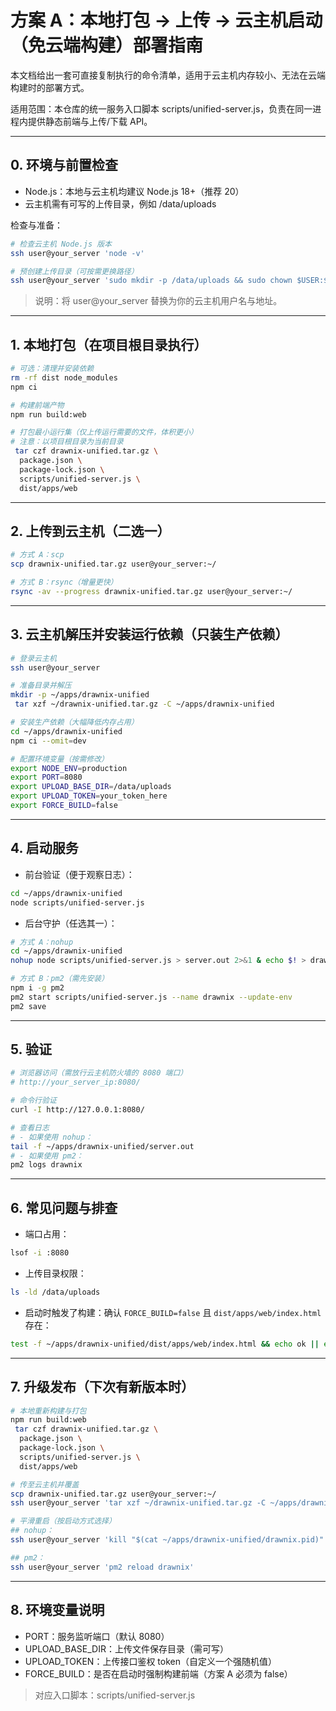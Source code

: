 # 方案 A：本地打包 → 上传 → 云主机启动（免云端构建）部署指南

本文档给出一套可直接复制执行的命令清单，适用于云主机内存较小、无法在云端构建时的部署方式。

适用范围：本仓库的统一服务入口脚本 scripts/unified-server.js，负责在同一进程内提供静态前端与上传/下载 API。

---

## 0. 环境与前置检查

- Node.js：本地与云主机均建议 Node.js 18+（推荐 20）
- 云主机需有可写的上传目录，例如 /data/uploads

检查与准备：

```bash
# 检查云主机 Node.js 版本
ssh user@your_server 'node -v'

# 预创建上传目录（可按需更换路径）
ssh user@your_server 'sudo mkdir -p /data/uploads && sudo chown $USER:$USER /data/uploads'
```

> 说明：将 user@your_server 替换为你的云主机用户名与地址。

---

## 1. 本地打包（在项目根目录执行）

```bash
# 可选：清理并安装依赖
rm -rf dist node_modules
npm ci

# 构建前端产物
npm run build:web

# 打包最小运行集（仅上传运行需要的文件，体积更小）
# 注意：以项目根目录为当前目录
 tar czf drawnix-unified.tar.gz \
  package.json \
  package-lock.json \
  scripts/unified-server.js \
  dist/apps/web
```

---

## 2. 上传到云主机（二选一）

```bash
# 方式 A：scp
scp drawnix-unified.tar.gz user@your_server:~/

# 方式 B：rsync（增量更快）
rsync -av --progress drawnix-unified.tar.gz user@your_server:~/
```

---

## 3. 云主机解压并安装运行依赖（只装生产依赖）

```bash
# 登录云主机
ssh user@your_server

# 准备目录并解压
mkdir -p ~/apps/drawnix-unified
 tar xzf ~/drawnix-unified.tar.gz -C ~/apps/drawnix-unified

# 安装生产依赖（大幅降低内存占用）
cd ~/apps/drawnix-unified
npm ci --omit=dev

# 配置环境变量（按需修改）
export NODE_ENV=production
export PORT=8080
export UPLOAD_BASE_DIR=/data/uploads
export UPLOAD_TOKEN=your_token_here
export FORCE_BUILD=false
```

---

## 4. 启动服务

- 前台验证（便于观察日志）：

```bash
cd ~/apps/drawnix-unified
node scripts/unified-server.js
```

- 后台守护（任选其一）：

```bash
# 方式 A：nohup
cd ~/apps/drawnix-unified
nohup node scripts/unified-server.js > server.out 2>&1 & echo $! > drawnix.pid

# 方式 B：pm2（需先安装）
npm i -g pm2
pm2 start scripts/unified-server.js --name drawnix --update-env
pm2 save
```

---

## 5. 验证

```bash
# 浏览器访问（需放行云主机防火墙的 8080 端口）
# http://your_server_ip:8080/

# 命令行验证
curl -I http://127.0.0.1:8080/

# 查看日志
# - 如果使用 nohup：
tail -f ~/apps/drawnix-unified/server.out
# - 如果使用 pm2：
pm2 logs drawnix
```

---

## 6. 常见问题与排查

- 端口占用：

```bash
lsof -i :8080
```

- 上传目录权限：

```bash
ls -ld /data/uploads
```

- 启动时触发了构建：确认 `FORCE_BUILD=false` 且 `dist/apps/web/index.html` 存在：

```bash
test -f ~/apps/drawnix-unified/dist/apps/web/index.html && echo ok || echo missing
```

---

## 7. 升级发布（下次有新版本时）

```bash
# 本地重新构建与打包
npm run build:web
 tar czf drawnix-unified.tar.gz \
  package.json \
  package-lock.json \
  scripts/unified-server.js \
  dist/apps/web

# 传至云主机并覆盖
scp drawnix-unified.tar.gz user@your_server:~/
ssh user@your_server 'tar xzf ~/drawnix-unified.tar.gz -C ~/apps/drawnix-unified'

# 平滑重启（按启动方式选择）
## nohup：
ssh user@your_server 'kill "$(cat ~/apps/drawnix-unified/drawnix.pid)" && cd ~/apps/drawnix-unified && nohup node scripts/unified-server.js > server.out 2>&1 & echo $! > drawnix.pid'

## pm2：
ssh user@your_server 'pm2 reload drawnix'
```

---

## 8. 环境变量说明

- PORT：服务监听端口（默认 8080）
- UPLOAD_BASE_DIR：上传文件保存目录（需可写）
- UPLOAD_TOKEN：上传接口鉴权 token（自定义一个强随机值）
- FORCE_BUILD：是否在启动时强制构建前端（方案 A 必须为 false）

> 对应入口脚本：scripts/unified-server.js